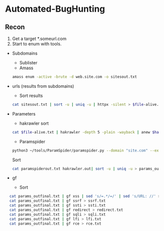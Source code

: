 # Automated-BugHunting

## Recon

1. Get a target *.someurl.com
2. Start to enum with tools. 

- Subdomains
  - Sublister
  - Amass
  ```bash
  amass enum -active -brute -d web.site.com -o sitesout.txt 
  ```
- urls (results from subdomains) 
  - Sort results
  ```bash
  cat sitesout.txt | sort -u | uniq -u | httpx -silent > $file-alive.txt
  ```
- Parameters
  - hakrawler sort
  ```bash
  cat $file-alive.txt | hakrawler -depth 5 -plain -wayback | anew $hakrawler.txt &> /dev/null
  ```
  - Paramspider
  ```bash
  python3 ~/tools/ParamSpider/paramspider.py --domain "site.com" --exclude woff,css,js,png,svg,jpg --level high --quiet --output paramspider.txt &> /dev/null
  ```
     Sort
     
  ```bash
  cat paramspiderout.txt hakrawler.out| sort -u | uniq -u > params_outfinal.txt
  ```
  
 - gf
   - Sort
  ```bash
    cat params_outfinal.txt | gf xss | sed 's/=.*/=/' | sed 's/URL: //' > xss.txt
    cat params_outfinal.txt | gf ssrf > ssrf.txt
    cat params_outfinal.txt | gf ssti > ssti.txt
    cat params_outfinal.txt | gf redirect > redirect.txt
    cat params_outfinal.txt | gf sqli > sqli.txt
    cat params_outfinal.txt | gf lfi > lfi.txt
    cat params_outfinal.txt | gf rce > rce.txt
  ```
